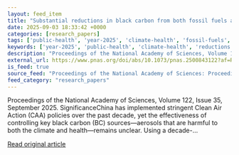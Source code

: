 ```yaml
---
layout: feed_item
title: "Substantial reductions in black carbon from both fossil fuels and biomass burning during China’s Clean Air Action"
date: 2025-09-03 18:33:42 +0000
categories: [research_papers]
tags: ['public-health', 'year-2025', 'climate-health', 'fossil-fuels', 'emissions']
keywords: ['year-2025', 'public-health', 'climate-health', 'reductions', 'black', 'fossil-fuels', 'emissions', 'substantial']
description: "Proceedings of the National Academy of Sciences, Volume 122, Issue 35, September 2025"
external_url: https://www.pnas.org/doi/abs/10.1073/pnas.2500843122?af=R
is_feed: true
source_feed: "Proceedings of the National Academy of Sciences: Proceedings of the National Academy of Sciences: Table of Contents"
feed_category: "research_papers"
---
```


Proceedings of the National Academy of Sciences, Volume 122, Issue 35, September 2025. SignificanceChina has implemented stringent Clean Air Action (CAA) policies over the past decade, yet the effectiveness of controlling key black carbon (BC) sources—aerosols that are harmful to both the climate and health—remains unclear. Using a decade-...

[Read original article](https://www.pnas.org/doi/abs/10.1073/pnas.2500843122?af=R)
